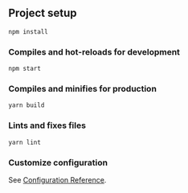 
## Project setup
```
npm install
```

### Compiles and hot-reloads for development
```
npm start
```

### Compiles and minifies for production
```
yarn build
```

### Lints and fixes files
```
yarn lint
```

### Customize configuration
See [Configuration Reference](https://cli.vuejs.org/config/).
